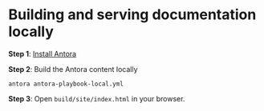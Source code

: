 # Building and serving documentation locally

**Step 1**: [Install Antora](https://docs.antora.org/antora/2.3/install/install-antora/)

**Step 2**: Build the Antora content locally

```
antora antora-playbook-local.yml
```

**Step 3**: Open `build/site/index.html` in your browser.
